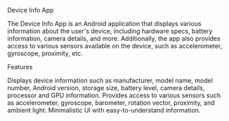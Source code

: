 Device Info App

The Device Info App is an Android application that displays various information about the user's device, including hardware specs, battery information, camera details, and more. Additionally, the app also provides access to various sensors available on the device, such as accelerometer, gyroscope, proximity, etc.

Features

Displays device information such as manufacturer, model name, model number, Android version, storage size, battery level, camera details, processor and GPU information.
Provides access to various sensors such as accelerometer, gyroscope, barometer, rotation vector, proximity, and ambient light.
Minimalistic UI with easy-to-understand information.
